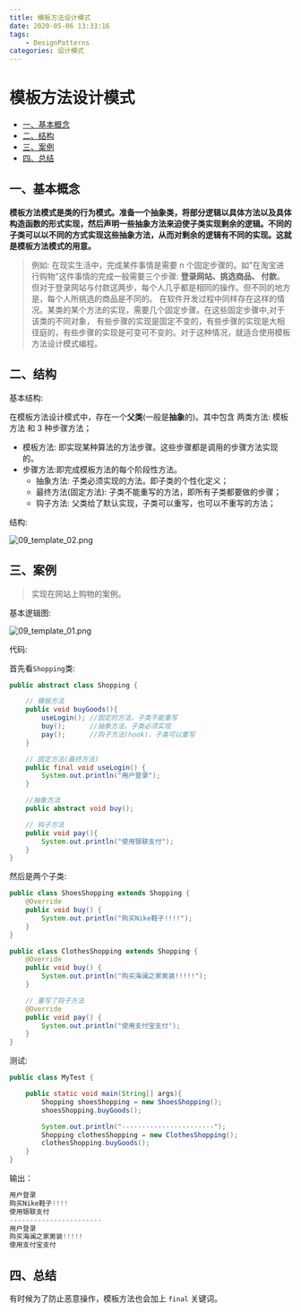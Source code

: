 ```yaml
---
title: 模板方法设计模式
date: 2020-05-06 13:33:16
tags: 
    - DesignPatterns
categories: 设计模式
---
```

# 模板方法设计模式

* [一、基本概念](#一基本概念)
* [二、结构](#二结构)
* [三、案例](#三案例)
* [四、总结](#四总结)

## 一、基本概念

**模板方法模式是类的行为模式。准备一个抽象类，将部分逻辑以具体方法以及具体构造函数的形式实现，然后声明一些抽象方法来迫使子类实现剩余的逻辑。不同的子类可以以不同的方式实现这些抽象方法，从而对剩余的逻辑有不同的实现。这就是模板方法模式的用意。**

> 例如: 在现实生活中，完成某件事情是需要 n 个固定步骤的。如"在淘宝进行购物"这件事情的完成一般需要三个步骤: **登录网站、挑选商品、 付款**。但对于登录网站与付款这两步，每个人几乎都是相同的操作。但不同的地方是，每个人所挑选的商品是不同的。
> 在软件开发过程中同样存在这样的情况。某类的某个方法的实现，需要几个固定步骤。在这些固定步骤中,对于该类的不同对象， 有些步骤的实现是固定不变的，有些步骤的实现是大相径庭的，有些步骤的实现是可变可不变的。对于这种情况，就适合使用模板方法设计模式编程。

## 二、结构 

基本结构:

在模板方法设计模式中，存在一个**父类**(一般是**抽象**的)。其中包含 两类方法:  模板方法 和 3 种步骤方法；

* 模板方法: 即实现某种算法的方法步骤。这些步骤都是调用的步骤方法实现的。
* 步骤方法:即完成模板方法的每个阶段性方法。
  * 抽象方法: 子类必须实现的方法。即子类的个性化定义；
  * 最终方法(固定方法): 子类不能重写的方法，即所有子类都要做的步骤；
  * 钩子方法: 父类给了默认实现，子类可以重写，也可以不重写的方法；

结构:

![09_template_02.png](images/09_template_02.png)

## 三、案例

> 实现在网站上购物的案例。

基本逻辑图:

![09_template_01.png](images/09_template_01.png)

代码:

首先看`Shopping`类:

```java
public abstract class Shopping {

    // 模板方法
    public void buyGoods(){
        useLogin(); //固定的方法，子类不能重写
        buy();      //抽象方法，子类必须实现
        pay();      //钩子方法(hook)，子类可以重写
    }

    // 固定方法(最终方法)
    public final void useLogin() {
        System.out.println("用户登录");
    }

    //抽象方法
    public abstract void buy();

    // 钩子方法
    public void pay(){
        System.out.println("使用银联支付");
    }
}
```

然后是两个子类:

```java
public class ShoesShopping extends Shopping {
    @Override
    public void buy() {
        System.out.println("购买Nike鞋子!!!!");
    }
}
```

```java
public class ClothesShopping extends Shopping {
    @Override
    public void buy() {
        System.out.println("购买海澜之家男装!!!!!");
    }

    // 重写了钩子方法
    @Override
    public void pay() {
        System.out.println("使用支付宝支付");
    }
}
```

测试:

```java
public class MyTest {

    public static void main(String[] args){
        Shopping shoesShopping = new ShoesShopping();
        shoesShopping.buyGoods();

        System.out.println("-----------------------");
        Shopping clothesShopping = new ClothesShopping();
        clothesShopping.buyGoods();
    }
}
```

输出：

```java
用户登录
购买Nike鞋子!!!!
使用银联支付
-----------------------
用户登录
购买海澜之家男装!!!!!
使用支付宝支付
```

## 四、总结

有时候为了防止恶意操作，模板方法也会加上 `final` 关键词。
